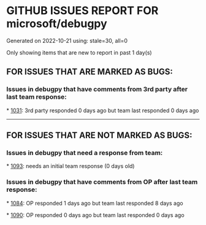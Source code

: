 
# GITHUB ISSUES REPORT FOR microsoft/debugpy


Generated on 2022-10-21 using: stale=30, all=0


Only showing items that are new to report in past 1 day(s)


## FOR ISSUES THAT ARE MARKED AS BUGS:


### Issues in debugpy that have comments from 3rd party after last team response:


\* [1031](https://github.com/microsoft/debugpy/issues/1031 "Support dealing with paths with inconsistent casing on Mac OS"): 3rd party responded 0 days ago but team last responded 0 days ago

---

## FOR ISSUES THAT ARE NOT MARKED AS BUGS:


### Issues in debugpy that need a response from team:


\* [1093](https://github.com/microsoft/debugpy/issues/1093 "&quot;variables&quot; command question"): needs an initial team response (0 days old)

### Issues in debugpy that have comments from OP after last team response:


\* [1084](https://github.com/microsoft/debugpy/issues/1084 "Unnecessary truncation"): OP responded 1 days ago but team last responded 8 days ago

\* [1090](https://github.com/microsoft/debugpy/issues/1090 "Cannot received TerminatedEvent or  ExitedEvent."): OP responded 0 days ago but team last responded 0 days ago
